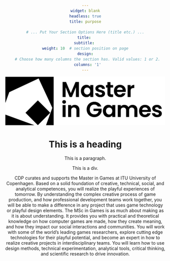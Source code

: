 ```yaml
---
widget: blank
headless: true
title: purpose

# ... Put Your Section Options Here (title etc.) ...
title: 
subtitle: 
weight: 10  # section position on page
design:
  # Choose how many columns the section has. Valid values: 1 or 2.
  columns: '1'
---
```

![Master signature](MG_signature@pt2.png "")

<html>
<head>
<style>
h1 {text-align: center;}
p {text-align: center;}
div {text-align: center;}
</style>
</head>
<body>

<h1>This is a heading</h1>
<p>This is a paragraph.</p>
<div>This is a div.</div>

</body>
</html>

CDP curates and supports the Master in Games at ITU University of Copenhagen.
Based on a solid foundation of creative, technical, social, and analytical competences, you will realize the playful experiences of tomorrow. By understanding the complex creative process of game production, and how professional development teams work together, you will be able to make a difference in any project that uses game technology or playful design elements.
The MSc in Games is as much about making as it is about understanding. It provides you with practical and theoretical knowledge on how computer games are made, how they create meaning, and how they impact our social interactions and communities. You will work with some of the world’s leading games researchers, explore cutting edge technologies for their playful potential, and become an expert in how to realize creative projects in interdisciplinary teams. You will learn how to use design methods, technical experimentation, analytical tools, critical thinking, and scientific research to drive innovation.


